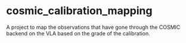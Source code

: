 # cosmic_calibration_mapping
A project to map the observations that have gone through the COSMIC backend on the VLA based on the grade of the calibration.

